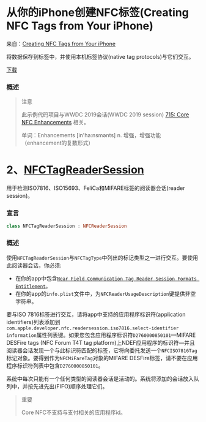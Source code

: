 # 从你的iPhone创建NFC标签(Creating NFC Tags from Your iPhone)

来自：[Creating NFC Tags from Your iPhone](https://developer.apple.com/documentation/corenfc/creating_nfc_tags_from_your_iphone)

将数据保存到标签中，并使用本机标签协议(native tag protocols)与它们交互。



[下载](https://docs-assets.developer.apple.com/published/f6dc555515/CreatingNFCTagsFromYourIPhone.zip)



### 概述

> 注意
>
> 此示例代码项目与WWDC 2019会话(WWDC 2019 session)  [715: Core NFC Enhancements](https://developer.apple.com/videos/play/wwdc19/715)  相关。
>
> 单词：Enhancements  [in'ha:nsmənts]  n. 增强，增强功能（enhancement的复数形式）



#  2、[NFCTagReaderSession](https://developer.apple.com/documentation/corenfc/nfctagreadersession)

用于检测ISO7816、ISO15693、FeliCa和MIFARE标签的阅读器会话(reader session)。



### 宣言

```swift
class NFCTagReaderSession : NFCReaderSession
```

### 概述

使用`NFCTagReaderSession`与`NFCTagType`中列出的标记类型之一进行交互。要使用此阅读器会话，你必须:

* 在你的app中包含[`Near Field Communication Tag Reader Session Formats Entitlement`](https://developer.apple.com/documentation/bundleresources/entitlements/com_apple_developer_nfc_readersession_formats)。
* 在你的app的`info.plist`文件中，为`NFCReaderUsageDescription`键提供非空字符串。

要与ISO 7816标签进行交互，请将app中支持的应用程序标识符(application identifiers)列表添加到`com.apple.developer.nfc.readersession.iso7816.select-identifier information`属性列表键。如果您包含应用程序标识符`D2760000850101`—MIFARE DESFire tags (NFC Forum T4T tag platform)上NDEF应用程序的标识符—并且阅读器会话发现一个与此标识符匹配的标签，它将向委托发送一个`NFCISO7816Tag`标记对象。要得到作为`NFCMiFareTag`对象的MIFARE DESFire标签，请不要在应用程序标识符列表中包含`D2760000850101`。

系统中每次只能有一个任何类型的阅读器会话是活动的。系统将添加的会话放入队列中，并按先进先出(FIFO)顺序处理它们。



> 重要
>
> Core NFC不支持与支付相关的应用程序id。

